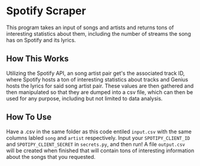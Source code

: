 # Spotify Scraper

This program takes an input of songs and artists and returns tons of interesting statistics about them, including the number of streams the song has on Spotify and its lyrics.

## How This Works

Utilizing the Spotify API, an song artist pair get's the associated track ID, where Spotify hosts a ton of interesting statistics about tracks and Genius hosts the lyrics for said song artist pair. These values are then gathered and then manipulated so that they are dumped into a csv file, which can then be used for any purpose, including but not limited to data analysis.

## How To Use

Have a .csv in the same folder as this code entiled `input.csv` with the same columns labled `song` and `artist` respectively. Input your `SPOTIPY_CLIENT_ID` and `SPOTIPY_CLIENT_SECRET` in `secrets.py`, and then run! A file `output.csv` will be created when finished that will contain tons of interesting information about the songs that you requested.

